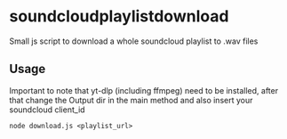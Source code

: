 # soundcloudplaylistdownload
Small js script to download a whole soundcloud playlist to .wav files

## Usage
Important to note that yt-dlp (including ffmpeg) need to be installed, after that change the Output dir in the main method and also insert your soundcloud client_id
```shell
node download.js <playlist_url>
```
